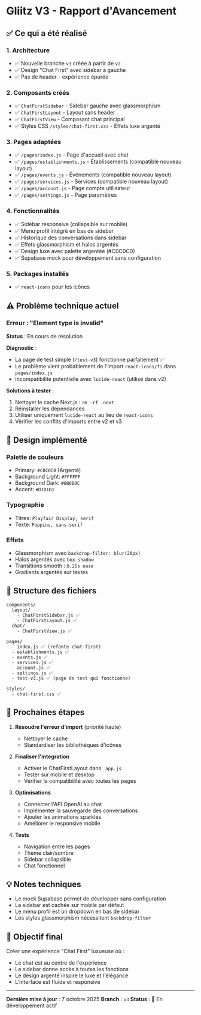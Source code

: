 # Gliitz V3 - Rapport d'Avancement

## ✅ Ce qui a été réalisé

### 1. Architecture
- ✅ Nouvelle branche `v3` créée à partir de `v2`
- ✅ Design "Chat First" avec sidebar à gauche
- ✅ Pas de header - expérience épurée

### 2. Composants créés
- ✅ `ChatFirstSidebar` - Sidebar gauche avec glassmorphism
- ✅ `ChatFirstLayout` - Layout sans header 
- ✅ `ChatFirstView` - Composant chat principal
- ✅ Styles CSS `/styles/chat-first.css` - Effets luxe argenté

### 3. Pages adaptées
- ✅ `/pages/index.js` - Page d'accueil avec chat
- ✅ `/pages/establishments.js` - Établissements (compatible nouveau layout)
- ✅ `/pages/events.js` - Événements (compatible nouveau layout)
- ✅ `/pages/services.js` - Services (compatible nouveau layout)
- ✅ `/pages/account.js` - Page compte utilisateur
- ✅ `/pages/settings.js` - Page paramètres

### 4. Fonctionnalités
- ✅ Sidebar responsive (collapsible sur mobile)
- ✅ Menu profil intégré en bas de sidebar
- ✅ Historique des conversations dans sidebar
- ✅ Effets glassmorphism et halos argentés
- ✅ Design luxe avec palette argentée (#C0C0C0)
- ✅ Supabase mock pour développement sans configuration

### 5. Packages installés
- ✅ `react-icons` pour les icônes

## ⚠️ Problème technique actuel

### Erreur : "Element type is invalid"
**Status** : En cours de résolution

**Diagnostic** :
- La page de test simple (`/test-v3`) fonctionne parfaitement ✅
- Le problème vient probablement de l'import `react-icons/fi` dans `pages/index.js`
- Incompatibilité potentielle avec `lucide-react` (utilisé dans v2)

**Solutions à tester** :
1. Nettoyer le cache Next.js : `rm -rf .next`
2. Réinstaller les dépendances
3. Utiliser uniquement `lucide-react` au lieu de `react-icons`
4. Vérifier les conflits d'imports entre v2 et v3

## 🎨 Design implémenté

### Palette de couleurs
- Primary: `#C0C0C0` (Argenté)
- Background Light: `#FFFFFF`
- Background Dark: `#0B0B0C`
- Accent: `#D1D1D1`

### Typographie
- Titres: `Playfair Display, serif`
- Texte: `Poppins, sans-serif`

### Effets
- Glassmorphism avec `backdrop-filter: blur(20px)`
- Halos argentés avec `box-shadow`
- Transitions smooth : `0.25s ease`
- Gradients argentés sur textes

## 📁 Structure des fichiers

```
components/
  layout/
    - ChatFirstSidebar.js ✅
    - ChatFirstLayout.js ✅
  chat/
    - ChatFirstView.js ✅
    
pages/
  - index.js ✅ (refonte chat-first)
  - establishments.js ✅
  - events.js ✅
  - services.js ✅
  - account.js ✅
  - settings.js ✅
  - test-v3.js ✅ (page de test qui fonctionne)
  
styles/
  - chat-first.css ✅
```

## 🔄 Prochaines étapes

1. **Résoudre l'erreur d'import** (priorité haute)
   - Nettoyer le cache
   - Standardiser les bibliothèques d'icônes

2. **Finaliser l'intégration**
   - Activer le ChatFirstLayout dans `_app.js`
   - Tester sur mobile et desktop
   - Vérifier la compatibilité avec toutes les pages

3. **Optimisations**
   - Connecter l'API OpenAI au chat
   - Implémenter la sauvegarde des conversations
   - Ajouter les animations sparkles
   - Améliorer le responsive mobile

4. **Tests**
   - Navigation entre les pages
   - Thème clair/sombre
   - Sidebar collapsible
   - Chat fonctionnel

## 💡 Notes techniques

- Le mock Supabase permet de développer sans configuration
- La sidebar est cachée sur mobile par défaut
- Le menu profil est un dropdown en bas de sidebar
- Les styles glassmorphism nécessitent `backdrop-filter`

## 🎯 Objectif final

Créer une expérience "Chat First" luxueuse où :
- Le chat est au centre de l'expérience
- La sidebar donne accès à toutes les fonctions
- Le design argenté inspire le luxe et l'élégance
- L'interface est fluide et responsive

---

**Dernière mise à jour** : 7 octobre 2025
**Branch** : `v3`
**Status** : 🚧 En développement actif


